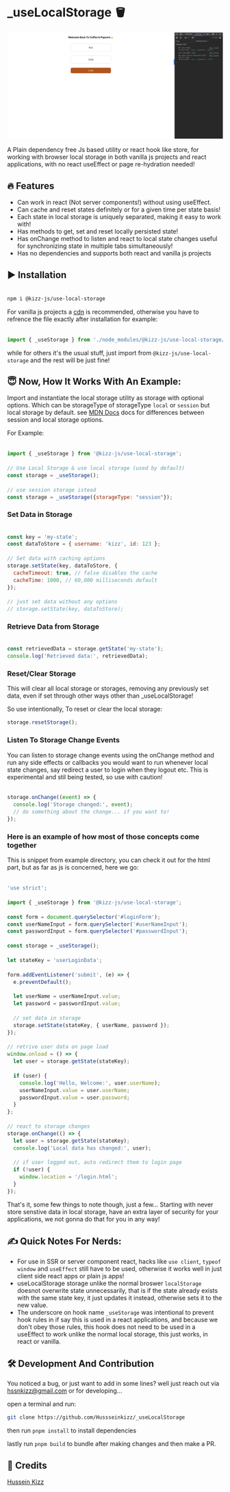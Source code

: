 # _useLocalStorage 🪣

![Demo Screenshot](./assets/_uselocalStorage-demo-2.png)

A Plain dependency free Js based utility or react hook like store, for working with browser local storage in both vanilla js projects and react applications, with no react useEffect or page re-hydration needed!

## 🔥 Features

- Can work in react (Not server components!) without using useEffect.
- Can cache and reset states definitely or for a given time per state basis!
- Each state in local storage is uniquely separated, making it easy to work with!
- Has methods to get, set and reset locally persisted state!
- Has onChange method to listen and react to local state changes useful for synchronizing state in multiple tabs simultaneously!
- Has no dependencies and supports both react and vanilla js projects

## ▶️ Installation

``` bash

npm i @kizz-js/use-local-storage

```

For vanilla js projects a [cdn](https://cdn.jsdelivr.net/npm/@kizz-js/use-local-storage@1.0.3/dist/useLocalStorage.js) is recommended, otherwise you have to refrence the file exactly after installation for example:

```js

import { _useStorage } from './node_modules/@kizz-js/use-local-storage/dist/useLocalStorage.js';

```

while for others it's the usual stuff, just import from `@kizz-js/use-local-storage` and the rest will be just fine!

## 😇 Now, How It Works With An Example:

Import and instantiate the local storage utility as storage with optional options. Which can be storageType of storageType `local` or `session` but local storage by default. see [MDN Docs](https://developer.mozilla.org/en-US/docs/Web/API/Storage) docs for differences between session and local storage options.

For Example:

```javascript

import { _useStorage } from '@kizz-js/use-local-storage';

// Use Local Storage & use local storage (used by default)
const storage = _useStorage();

// use session storage istead
const storage = _useStorage({storageType: "session"});

```

### Set Data in Storage

``` javascript

const key = 'my-state';
const dataToStore = { username: 'kizz', id: 123 };

// Set data with caching options
storage.setState(key, dataToStore, {
  cacheTimeout: true, // false disables the cache
  cacheTime: 1000, // 60,000 milliseconds default
});

// just set data without any options
// storage.setState(key, dataToStore);

```

### Retrieve Data from Storage

``` javascript

const retrievedData = storage.getState('my-state');
console.log('Retrieved data:', retrievedData);

```

### Reset/Clear Storage

This will clear all local storage or storages, removing any previously set data, even if set through other ways other than _useLocalStorage!

So use intentionally, To reset or clear the local storage:

``` javascript
storage.resetStorage();
```

### Listen To Storage Change Events

You can listen to storage change events using the onChange method and run any side effects or callbacks you would want to run whenever local state changes, say redirect a user to login when they logout etc. This is experimental and stil being tested, so use with caution!

``` javascript

storage.onChange((event) => {
  console.log('Storage changed:', event);
  // do something about the change... if you want to!
});

```

### Here is an example of how most of those concepts come together

This is snippet from example directory, you can check it out for the html part, but as far as js is concerned, here we go:

``` js

'use strict';

import { _useStorage } from '@kizz-js/use-local-storage';

const form = document.querySelector('#loginForm');
const userNameInput = form.querySelector('#userNameInput');
const passwordInput = form.querySelector('#passwordInput');

const storage = _useStorage();

let stateKey = 'userLoginData';

form.addEventListener('submit', (e) => {
  e.preventDefault();

  let userName = userNameInput.value;
  let password = passwordInput.value;

  // set data in storage
  storage.setState(stateKey, { userName, password });
});

// retrive user data on page load
window.onload = () => {
  let user = storage.getState(stateKey);

  if (user) {
    console.log('Hello, Welcome:', user.userName);
    userNameInput.value = user.userName;
    passwordInput.value = user.password;
  }
};

// react to storage changes
storage.onChange(() => {
  let user = storage.getState(stateKey);
  console.log('Local data has changed:', user);

  // if user logged out, auto redirect them to login page
  if (!user) {
    window.location = '/login.html';
  }
});

```

That's it, some few things to note though, just a few...
Starting with never store senstive data in local storage, have an extra layer of security for your applications, we not gonna do that for you in any way!

## ✍️ Quick Notes For Nerds:

- For use in SSR or server component react, hacks like `use client`, `typeof window` and `useEffect` still have to be used, otherwise it works well in just client side react apps or plain js apps!
- useLocalStorage storage unlike the normal broswer `localStorage` doesnot overwrite state unnecessarily, that is if the state already exists with the same state key, it just updates it instead, otherwise sets it to the new value.
- The underscore on hook name `_useStorage` was intentional to prevent hook rules in if say this is used in a react applications, and because we don't obey those rules, this hook does not need to be used in a useEffect to work unlike the normal local storage, this just works, in react or vanilla.

## 🛠️ Development And Contribution

You noticed a bug, or just want to add in some lines? well just reach out via [hssnkizz@gmail.com](hssnkizz@gmail.com) or for developing...

open a terminal and run:

``` bash
git clone https://github.com/Hussseinkizz/_useLocalStorage
```

then run `pnpm install` to install dependencies

lastly run `pnpm build` to bundle after making changes and then make a PR.

## 👏 Credits

 [Hussein Kizz](hssnkizz@gmail.com)

<!-- ## ▶️ Resources:

 Vite React Tailwind Project Used For Demo Bootstrapped Using: [Vite Tailwind React Starter](https://github.com/Hussseinkizz/vite-tailwind-react-starter) -->